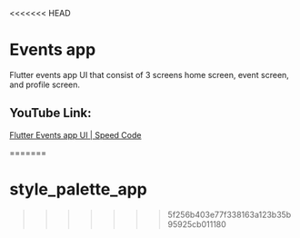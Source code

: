 <<<<<<< HEAD
# Events app

Flutter events app UI that consist of 3 screens home screen, event screen, and profile screen.

## YouTube Link:

[Flutter Events app UI | Speed Code](https://youtu.be/ozgOU9C3vF4)

=======
# style_palette_app
>>>>>>> 5f256b403e77f338163a123b35b95925cb011180
